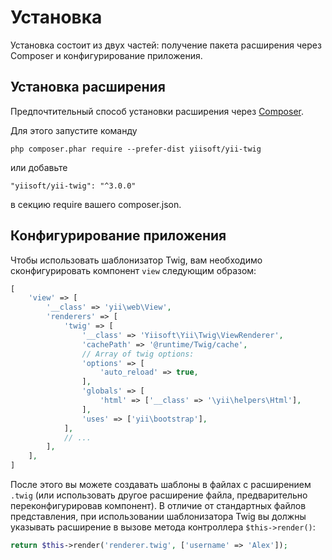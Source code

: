Установка
============

Установка состоит из двух частей: получение пакета расширения через Composer и конфигурирование приложения.

## Установка расширения

Предпочтительный способ установки расширения через [Composer](http://getcomposer.org/download/).

Для этого запустите команду

```
php composer.phar require --prefer-dist yiisoft/yii-twig
```

или добавьте

```
"yiisoft/yii-twig": "^3.0.0"
```

в секцию require вашего composer.json.

## Конфигурирование приложения

Чтобы использовать шаблонизатор Twig, вам необходимо сконфигурировать компонент `view` следующим образом:

```php
[
    'view' => [
        '__class' => 'yii\web\View',
        'renderers' => [
            'twig' => [
                '__class' => 'Yiisoft\Yii\Twig\ViewRenderer',
                'cachePath' => '@runtime/Twig/cache',
                // Array of twig options:
                'options' => [
                    'auto_reload' => true,
                ],
                'globals' => [
                    'html' => ['__class' => '\yii\helpers\Html'],
                ],
                'uses' => ['yii\bootstrap'],
            ],
            // ...
        ],
    ],
]
```

После этого вы можете создавать шаблоны в файлах с расширением `.twig` (или использовать другое расширение файла, 
предварительно переконфигурировав компонент). В отличие от стандартных файлов представления, при использовании шаблонизатора 
Twig вы должны указывать расширение в вызове метода контроллера `$this->render()`:

```php
return $this->render('renderer.twig', ['username' => 'Alex']);
```
